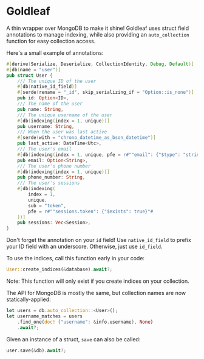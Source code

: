 # Goldleaf

A thin wrapper over MongoDB to make it shine! Goldleaf uses struct field annotations to manage indexing, while also providing an `auto_collection` function for easy collection access.

Here's a small example of annotations:
```rust
#[derive(Serialize, Deserialize, CollectionIdentity, Debug, Default)]
#[db(name = "user")]
pub struct User {
    /// The unique ID of the user
    #[db(native_id_field)]
    #[serde(rename = "_id", skip_serializing_if = "Option::is_none")]
    pub id: Option<ID>,
    /// The name of the user
    pub name: String,
    /// The unique username of the user
    #[db(indexing(index = 1, unique))]
    pub username: String,
    /// When the user was last active
    #[serde(with = "chrono_datetime_as_bson_datetime")]
    pub last_active: DateTime<Utc>,
    /// The user's email
    #[db(indexing(index = 1, unique, pfe = r#""email": {"$type": "string"}"#))]
    pub email: Option<String>,
    /// The user's phone number
    #[db(indexing(index = 1, unique))]
    pub phone_number: String,
    /// The user's sessions
    #[db(indexing(
        index = 1,
        unique,
        sub = "token",
        pfe = r#""sessions.token": {"$exists": true}"#
    ))]
    pub sessions: Vec<Session>,
}
```

Don't forget the annotation on your `id` field! Use `native_id_field` to prefix your ID field with an underscore. Otherwise, just use `id_field`.

To use the indices, call this function early in your code:
```rust
User::create_indices(&database).await?;
```
Note: This function will only exist if you create indices on your collection.

The API for MongoDB is mostly the same, but collection names are now statically-applied:
```rust
let users = db.auto_collection::<User>();
let username_matches = users
    .find_one(doc! {"username": &info.username}, None)
    .await?;
```

Given an instance of a struct, `save` can also be called:
```rust
user.save(&db).await?;
```
